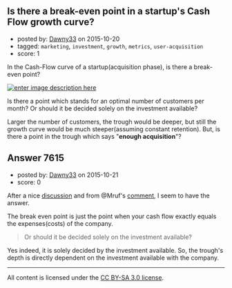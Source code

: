 ## Is there a break-even point in a startup's Cash Flow growth curve?

- posted by: [Dawny33](https://stackexchange.com/users/6444670/dawny33) on 2015-10-20
- tagged: `marketing`, `investment`, `growth`, `metrics`, `user-acquisition`
- score: 1

<p>In the Cash-Flow curve of a startup(acquisition phase), is there a break-even point?</p>

<p><a href="https://i.stack.imgur.com/v2pZa.png" rel="nofollow noreferrer"><img src="https://i.stack.imgur.com/v2pZa.png" alt="enter image description here"></a></p>

<p>Is there a point which stands for an optimal number of customers per month?  Or should it be decided solely on the investment available?</p>

<p>Larger the number of customers, the trough would be deeper, but still the growth curve would be much steeper(assuming constant retention).  But, is there a point in the trough which says "<strong>enough acquisition</strong>"?</p>



## Answer 7615

- posted by: [Dawny33](https://stackexchange.com/users/6444670/dawny33) on 2015-10-21
- score: 0

<p>After a nice <a href="https://www.reddit.com/r/startups/comments/3pgjsd/is_there_a_breakeven_point_in_a_startups_cash/" rel="nofollow noreferrer">discussion</a> and from @Mruf's <a href="https://startups.stackexchange.com/questions/7607/is-there-a-break-even-point-in-a-startups-cash-flow-growth-curve/7615#comment6577_7607">comment</a>, I seem to have the answer.</p>

<p>The break even point is just the point when your cash flow exactly equals the expenses(costs) of the company.</p>

<blockquote>
  <p>Or should it be decided solely on the investment available?</p>
</blockquote>

<p>Yes indeed, it is solely decided by the investment available. So, the trough's depth is directly dependent on the investment available with the company.</p>




---

All content is licensed under the [CC BY-SA 3.0 license](https://creativecommons.org/licenses/by-sa/3.0/).
